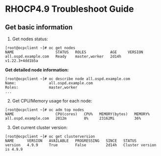 # RHOCP4.9 Troubleshoot Guide

## Get basic information 
1. Get nodes status:
~~~
[root@ocpclient ~]# oc get nodes
NAME                   STATUS   ROLES           AGE     VERSION
all.ospd.example.com   Ready    master,worker   2d14h   v1.22.3+4dd1b5a
~~~

**Get detailed node information:**
~~~
[root@ocpclient ~]# oc describe node all.ospd.example.com
Name:               all.ospd.example.com
Roles:              master,worker
...
~~~

2. Get CPU/Memory usage for each node:
~~~
[root@ocpclient ~]# oc adm top nodes
NAME                   CPU(cores)   CPU%   MEMORY(bytes)   MEMORY%   
all.ospd.example.com   2812m        8%     23162Mi         36%   
~~~

3. Get current cluster version:
~~~
[root@ocpclient ~]# oc get clusterversion
NAME      VERSION   AVAILABLE   PROGRESSING   SINCE   STATUS
version   4.9.9     True        False         2d14h   Cluster version is 4.9.9
~~~

